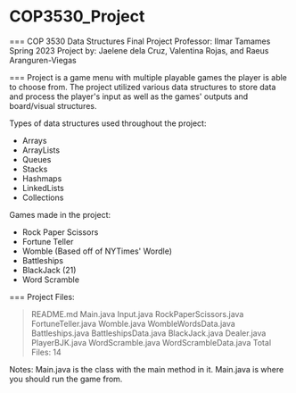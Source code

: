 # COP3530_Project
===
COP 3530 Data Structures Final Project
Professor: Ilmar Tamames
Spring 2023
Project by: Jaelene dela Cruz, Valentina Rojas, and Raeus Aranguren-Viegas

===
Project is a game menu with multiple playable games the player is able to choose from. 
The project utilized various data structures to store data and process the player's input as well as
the games' outputs and board/visual structures.

Types of data structures used throughout the project:
- Arrays
- ArrayLists
- Queues
- Stacks
- Hashmaps
- LinkedLists
- Collections

Games made in the project:
- Rock Paper Scissors
- Fortune Teller
- Womble (Based off of NYTimes' Wordle)
- Battleships
- BlackJack (21)
- Word Scramble

===
Project Files:
> README.md
> Main.java
> Input.java
> RockPaperScissors.java
> FortuneTeller.java
> Womble.java
> WombleWordsData.java
> Battleships.java
> BattleshipsData.java
> BlackJack.java
> Dealer.java
> PlayerBJK.java
> WordScramble.java
> WordScrambleData.java
Total Files: 14


Notes:  Main.java is the class with the main method in it. Main.java is where you should run the game from. 
